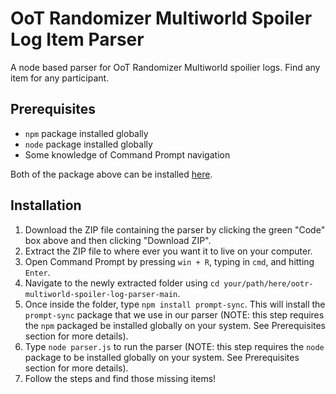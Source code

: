 # OoT Randomizer Multiworld Spoiler Log Item Parser

A node based parser for OoT Randomizer Multiworld spoilier logs. Find any item for any participant.

## Prerequisites

- `npm` package installed globally 
- `node` package installed globally
- Some knowledge of Command Prompt navigation

Both of the package above can be installed [here](https://www.npmjs.com/get-npm).

## Installation

1. Download the ZIP file containing the parser by clicking the green "Code" box above and then clicking "Download ZIP".
2. Extract the ZIP file to where ever you want it to live on your computer.
3. Open Command Prompt by pressing `win + R`, typing in `cmd`, and hitting `Enter`.
4. Navigate to the newly extracted folder using `cd your/path/here/ootr-multiworld-spoiler-log-parser-main`.
5. Once inside the folder, type `npm install prompt-sync`. This will install the `prompt-sync` package that we use in our parser (NOTE: this step requires the `npm` packaged be installed globally on your system. See Prerequisites section for more details).
6. Type `node parser.js` to run the parser (NOTE: this step requires the `node` package to be installed globally on your system. See Prerequisites section for more details).
7. Follow the steps and find those missing items!
